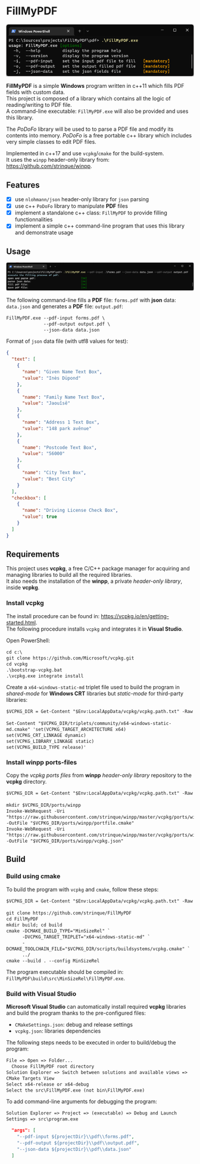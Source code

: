 # FillMyPDF

![FillMyPDF help](https://github.com/strinque/FillMyPDF/blob/master/docs/help.png)

**FillMyPDF** is a simple **Windows** program written in c++11 which fills PDF fields with custom data.  
This project is composed of a library which contains all the logic of reading/writing to PDF file.  
A command-line executable: `FillMyPDF.exe` will also be provided and uses this library.  

The *PoDoFo* library will be used to to parse a PDF file and modify its contents into memory.
*PoDoFo* is a free portable c++ library which includes very simple classes to edit PDF files.

Implemented in c++17 and use `vcpkg`/`cmake` for the build-system.  
It uses the `winpp` header-only library from: https://github.com/strinque/winpp.

## Features

- [x] use `nlohmann/json` header-only library for `json` parsing
- [x] use c++ `PoDoFo` library to manipulate **PDF** files
- [x] implement a standalone c++ class: `FillMyPDF` to provide filling functionnalities
- [x] implement a simple c++ command-line program that uses this library and demonstrate usage

## Usage

![FillMyPDF filling-process.png](https://github.com/strinque/FillMyPDF/blob/master/docs/filling-process.png)

The following command-line fills a **PDF** file: `forms.pdf` with **json** data: `data.json` and generates a **PDF** file: `output.pdf`:

``` console
FillMyPDF.exe --pdf-input forms.pdf \
              --pdf-output output.pdf \
              --json-data data.json
```

Format of `json` data file (with utf8 values for test): 

``` json
{
  "text": [
    {
      "name": "Given Name Text Box",
      "value": "Inès Düpond"
    },
    {
      "name": "Family Name Text Box",
      "value": "Jaouîsê"
    },
    {
      "name": "Address 1 Text Box",
      "value": "148 park avênue"
    },
    {
      "name": "Postcode Text Box",
      "value": "56000"
    },
    {
      "name": "City Text Box",
      "value": "Best City"
    }
  ],
  "checkbox": [
    {
      "name": "Driving License Check Box",
      "value": true
    }
  ]
}
```

## Requirements

This project uses **vcpkg**, a free C/C++ package manager for acquiring and managing libraries to build all the required libraries.  
It also needs the installation of the **winpp**, a private *header-only library*, inside **vcpkg**.

### Install vcpkg

The install procedure can be found in: https://vcpkg.io/en/getting-started.html.  
The following procedure installs `vcpkg` and integrates it in **Visual Studio**.

Open PowerShell: 

``` console
cd c:\
git clone https://github.com/Microsoft/vcpkg.git
cd vcpkg
.\bootstrap-vcpkg.bat
.\vcpkg.exe integrate install
```

Create a `x64-windows-static-md` triplet file used to build the program in *shared-mode* for **Windows CRT** libraries but *static-mode* for third-party libraries:

``` console
$VCPKG_DIR = Get-Content "$Env:LocalAppData/vcpkg/vcpkg.path.txt" -Raw 

Set-Content "$VCPKG_DIR/triplets/community/x64-windows-static-md.cmake" 'set(VCPKG_TARGET_ARCHITECTURE x64)
set(VCPKG_CRT_LINKAGE dynamic)
set(VCPKG_LIBRARY_LINKAGE static)
set(VCPKG_BUILD_TYPE release)'
```

### Install winpp ports-files

Copy the *vcpkg ports files* from **winpp** *header-only library* repository to the **vcpkg** directory.

``` console
$VCPKG_DIR = Get-Content "$Env:LocalAppData/vcpkg/vcpkg.path.txt" -Raw 

mkdir $VCPKG_DIR/ports/winpp
Invoke-WebRequest -Uri "https://raw.githubusercontent.com/strinque/winpp/master/vcpkg/ports/winpp/portfile.cmake" -OutFile "$VCPKG_DIR/ports/winpp/portfile.cmake"
Invoke-WebRequest -Uri "https://raw.githubusercontent.com/strinque/winpp/master/vcpkg/ports/winpp/vcpkg.json" -OutFile "$VCPKG_DIR/ports/winpp/vcpkg.json"
```

## Build

### Build using cmake

To build the program with `vcpkg` and `cmake`, follow these steps:

``` console
$VCPKG_DIR = Get-Content "$Env:LocalAppData/vcpkg/vcpkg.path.txt" -Raw 

git clone https://github.com/strinque/FillMyPDF
cd FillMyPDF
mkdir build; cd build
cmake -DCMAKE_BUILD_TYPE="MinSizeRel" `
      -DVCPKG_TARGET_TRIPLET="x64-windows-static-md" `
      -DCMAKE_TOOLCHAIN_FILE="$VCPKG_DIR/scripts/buildsystems/vcpkg.cmake" `
      ../
cmake --build . --config MinSizeRel
```

The program executable should be compiled in: `FillMyPDF\build\src\MinSizeRel\FillMyPDF.exe`.

### Build with Visual Studio

**Microsoft Visual Studio** can automatically install required **vcpkg** libraries and build the program thanks to the pre-configured files: 

- `CMakeSettings.json`: debug and release settings
- `vcpkg.json`: libraries dependencies

The following steps needs to be executed in order to build/debug the program:

``` console
File => Open => Folder...
  Choose FillMyPDF root directory
Solution Explorer => Switch between solutions and available views => CMake Targets View
Select x64-release or x64-debug
Select the src\FillMyPDF.exe (not bin\FillMyPDF.exe)
```

To add command-line arguments for debugging the program:

```
Solution Explorer => Project => (executable) => Debug and Launch Settings => src\program.exe
```

``` json
  "args": [
    "--pdf-input ${projectDir}\\pdf\\forms.pdf",
    "--pdf-output ${projectDir}\\pdf\\output.pdf",
    "--json-data ${projectDir}\\pdf\\data.json"
  ]
```